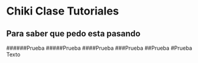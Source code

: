Chiki Clase Tutoriales
===

Para saber que pedo esta pasando
---

######Prueba
#####Prueba
####Prueba
###Prueba
##Prueba
#Prueba
Texto